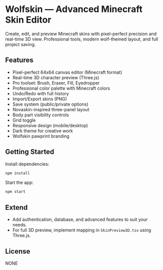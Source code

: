 # Wolfskin — Advanced Minecraft Skin Editor

Create, edit, and preview Minecraft skins with pixel-perfect precision and real-time 3D view. Professional tools, modern wolf-themed layout, and full project saving.

## Features

- Pixel-perfect 64x64 canvas editor (Minecraft format)
- Real-time 3D character preview (Three.js)
- Pro toolset: Brush, Eraser, Fill, Eyedropper
- Professional color palette with Minecraft colors
- Undo/Redo with full history
- Import/Export skins (PNG)
- Save system (public/private options)
- Novaskin-inspired three-panel layout
- Body part visibility controls
- Grid toggle
- Responsive design (mobile/desktop)
- Dark theme for creative work
- Wolfskin pawprint branding

## Getting Started

Install dependencies:

```bash
npm install
```

Start the app:

```bash
npm start
```

## Extend

- Add authentication, database, and advanced features to suit your needs.
- For full 3D preview, implement mapping in `SkinPreview3D.tsx` using Three.js.

## License

NONE
